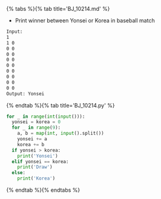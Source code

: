 {% tabs %}{% tab title='BJ_10214.md' %}

* Print winner between Yonsei or Korea in baseball match

```txt
Input:
1
1 0
0 0
0 0
0 0
0 0
0 0
0 0
0 0
0 0
Output: Yonsei
```

{% endtab %}{% tab title='BJ_10214.py' %}

```py
for _ in range(int(input())):
  yonsei = korea = 0
  for _ in range(9):
    a, b = map(int, input().split())
    yonsei += a
    korea += b
  if yonsei > korea:
    print('Yonsei')
  elif yonsei == korea:
    print('Draw')
  else:
    print('Korea')
```

{% endtab %}{% endtabs %}
